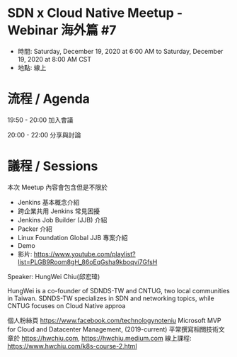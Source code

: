 # SDN x Cloud Native Meetup - Webinar 海外篇 #7
- 時間: Saturday, December 19, 2020 at 6:00 AM to Saturday, December 19, 2020 at 8:00 AM CST
- 地點: 線上

# 流程 / Agenda

19:50 - 20:00 加入會議

20:00 - 22:00 分享與討論

# 議程 / Sessions

本次 Meetup 內容會包含但是不限於

- Jenkins 基本概念介紹
- 跨企業共用 Jenkins 常見困擾
- Jenkins Job Builder (JJB) 介紹
- Packer 介紹
- Linux Foundation Global JJB 專案介紹
- Demo
- 影片: https://www.youtube.com/playlist?list=PLGB9Room8gH_86oEqGsha9kboqvi7GfsH

Speaker: HungWei Chiu(邱宏瑋)

HungWei is a co-founder of SDNDS-TW and CNTUG, two local communities in Taiwan. SDNDS-TW specializes in SDN and networking topics, while CNTUG focuses on Cloud Native approa

個人粉絲頁 https://www.facebook.com/technologynoteniu
Microsoft MVP for Cloud and Datacenter Management, (2019-current)
平常撰寫相關技術文章於 https://hwchiu.com, https://hwchiu.medium.com
線上課程: https://www.hwchiu.com/k8s-course-2.html

